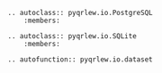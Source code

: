 
```{eval-rst}
.. autoclass:: pyqrlew.io.PostgreSQL
    :members:
```

```{eval-rst}
.. autoclass:: pyqrlew.io.SQLite
    :members:
```

```{eval-rst}
.. autofunction:: pyqrlew.io.dataset
```